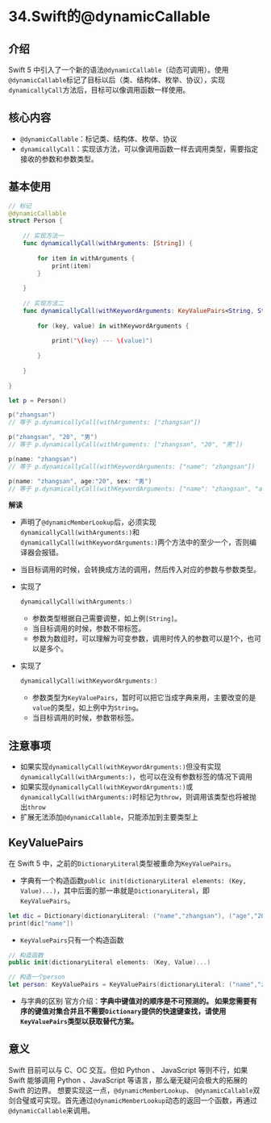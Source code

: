 # 34.Swift的@dynamicCallable

## 介绍

Swift 5 中引入了一个新的语法`@dynamicCallable`（动态可调用）。使用`@dynamicCallable`标记了目标以后（类、结构体、枚举、协议），实现`dynamicallyCall`方法后，目标可以像调用函数一样使用。

## 核心内容

- `@dynamicCallable`：标记类、结构体、枚举、协议
- `dynamicallyCall`：实现该方法，可以像调用函数一样去调用类型，需要指定接收的参数和参数类型。

## 基本使用

```swift
// 标记
@dynamicCallable
struct Person {
    
    // 实现方法一
    func dynamicallyCall(withArguments: [String]) {
        
        for item in withArguments {
            print(item)
        }
        
    }
    
    // 实现方法二
    func dynamicallyCall(withKeywordArguments: KeyValuePairs<String, String>){
        
        for (key, value) in withKeywordArguments {
            
            print("\(key) --- \(value)")
            
        }
        
    }
    
}

let p = Person()

p("zhangsan")
// 等于 p.dynamicallyCall(withArguments: ["zhangsan"])

p("zhangsan", "20", "男")
// 等于 p.dynamicallyCall(withArguments: ["zhangsan", "20", "男"])

p(name: "zhangsan")
// 等于 p.dynamicallyCall(withKeywordArguments: ["name": "zhangsan"])

p(name: "zhangsan", age:"20", sex: "男")
// 等于 p.dynamicallyCall(withKeywordArguments: ["name": "zhangsan", "age": "20", "sex": "男"])
```

**解读**

- 声明了`@dynamicMemberLookup`后，必须实现`dynamicallyCall(withArguments:)`和`dynamicallyCall(withKeywordArguments:)`两个方法中的至少一个，否则编译器会报错。

- 当目标调用的时候，会转换成方法的调用，然后传入对应的参数与参数类型。

- 实现了

  ```swift
  dynamicallyCall(withArguments:)
  ```

  - 参数类型根据自己需要调整，如上例`[String]`。
  - 当目标调用的时候，参数不带标签。
  - 参数为数组时，可以理解为可变参数，调用时传入的参数可以是1个，也可以是多个。

- 实现了

  ```swift
  dynamicallyCall(withKeywordArguments:)
  ```

  - 参数类型为`KeyValuePairs`，暂时可以把它当成字典来用，主要改变的是`value`的类型，如上例中为`String`。
  - 当目标调用的时候，参数带标签。

## 注意事项

- 如果实现`dynamicallyCall(withKeywordArguments:)`但没有实现`dynamicallyCall(withArguments:)`，也可以在没有参数标签的情况下调用
- 如果实现`dynamicallyCall(withKeywordArguments:)`或`dynamicallyCall(withArguments:)`时标记为`throw`，则调用该类型也将被抛出`throw`
- 扩展无法添加`@dynamicCallable`，只能添加到主要类型上

## KeyValuePairs

在 Swift 5 中，之前的`DictionaryLiteral`类型被重命为`KeyValuePairs`。

- 字典有一个构造函数`public init(dictionaryLiteral elements: (Key, Value)...)`，其中后面的那一串就是`DictionaryLiteral`，即`KeyValuePairs`。

```swift
let dic = Dictionary(dictionaryLiteral: ("name","zhangsan"), ("age","20"),("sex","男"))
print(dic["name"])
```

- `KeyValuePairs`只有一个构造函数

```swift
// 构造函数
public init(dictionaryLiteral elements: (Key, Value)...)

// 构造一个person
let person: KeyValuePairs = KeyValuePairs(dictionaryLiteral: ("name","zhangsan"), ("age","20"),("sex","男"))
```

- 与字典的区别
   官方介绍：**字典中键值对的顺序是不可预测的。 如果您需要有序的键值对集合并且不需要`Dictionary`提供的快速键查找，请使用`KeyValuePairs`类型以获取替代方案。**

## 意义

Swift 目前可以与 C、OC 交互。但如 Python 、 JavaScript 等则不行，如果 Swift 能够调用 Python 、JavaScript 等语言，那么毫无疑问会极大的拓展的 Swift 的边界。
 想要实现这一点，`@dynamicMemberLookup`、 `@dynamicCallable`双剑合璧或可实现。首先通过`@dynamicMemberLookup`动态的返回一个函数，再通过`@dynamicCallable`来调用。